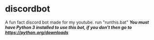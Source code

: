 # discordbot
A fun fact discord bot made for my youtube.
run "runthis.bat"
***You must have Python 3 installed to use this bot, if you don't then go to https://python.org/downloads***
